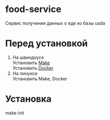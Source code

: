 # food-service
Сервис получения данных о еде из базы usda

# Перед установкой

1. На швиндоусе<br>
  Установить [Make](https://vk.com/away.php?to=http%3A%2F%2Fgnuwin32.sourceforge.net%2Fdownlinks%2Fmake.php&cc_key=) <br>
  Установить [Docker](https://www.docker.com/get-started/)
2. На линуксе<br>
  Установить Make, Docker

# Установка
make init
